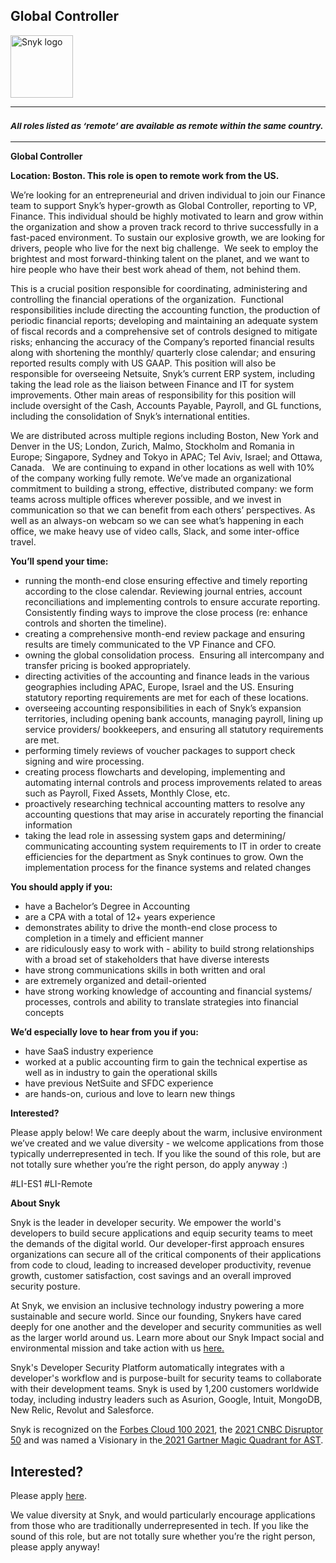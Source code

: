 Global Controller
---

<img src="https://res.cloudinary.com/snyk/image/upload/v1537345894/press-kit/brand/logo-black.png" width="100" alt="Snyk logo" />

<hr>
<h3><em><strong><sub>All roles listed as ‘remote’ are available as remote within the same country.</sub></strong></em></h3>
<hr>
<p class="p1"><span class="s1"><strong>Global Controller</strong></span></p>
<p class="p1"><span class="s1"><strong>Location: Boston. This role is open to remote work from the US.</strong></span></p>
<p class="p2"><span class="s1">We’re looking for an entrepreneurial and driven individual to join our Finance team to support Snyk’s hyper-growth as Global Controller, reporting to VP, Finance. This individual should be highly motivated to learn and grow within the organization and show a proven track record to thrive successfully in a fast-paced environment. To sustain our explosive growth, we are looking for drivers, people who live for the next big challenge.<span class="Apple-converted-space">&nbsp; </span>We seek to employ the brightest and most forward-thinking talent on the planet, and we want to hire people who have their best work ahead of them, not behind them. <span class="Apple-converted-space">&nbsp;</span></span></p>
<p class="p2"><span class="s1">This is a crucial position responsible for coordinating, administering and controlling the financial operations of the organization.<span class="Apple-converted-space">&nbsp; </span>Functional responsibilities include directing the accounting function, the production of periodic financial reports; developing and maintaining an adequate system of fiscal records and a comprehensive set of controls designed to mitigate risks; enhancing the accuracy of the Company’s reported financial results along with shortening the monthly/ quarterly close calendar; and ensuring reported results comply with US GAAP. This position will also be responsible for overseeing Netsuite, Snyk’s current ERP system, including taking the lead role as the liaison between Finance and IT for system improvements. Other main areas of responsibility for this position will include oversight of the Cash, Accounts Payable, Payroll, and GL functions, including the consolidation of Snyk’s international entities.</span></p>
<p class="p2"><span class="s1">We are distributed across multiple regions including Boston, New York and Denver in the US; London, Zurich, Malmo, Stockholm and Romania in Europe; Singapore, Sydney and Tokyo in APAC; Tel Aviv, Israel; and Ottawa, Canada. <span class="Apple-converted-space">&nbsp; </span>We are continuing to expand in other locations as well with 10% of the company working fully remote. We’ve made an organizational commitment to building a strong, effective, distributed company: we form teams across multiple offices wherever possible, and we invest in communication so that we can benefit from each others’ perspectives. As well as an always-on webcam so we can see what’s happening in each office, we make heavy use of video calls, Slack, and some inter-office travel.</span></p>
<p class="p1"><span class="s2"><strong>You’ll spend your time:</strong></span></p>
<ul class="ul1">
<li class="li3"><span class="s1">running the month-end close ensuring effective and timely reporting according to the close calendar. Reviewing journal entries, account reconciliations and implementing controls to ensure accurate reporting. Consistently finding ways to improve the close process (re: enhance controls and shorten the timeline). <span class="Apple-converted-space">&nbsp;</span></span></li>
<li class="li3"><span class="s1">creating a comprehensive month-end review package and ensuring results are timely communicated to the VP Finance and CFO.</span></li>
<li class="li3"><span class="s1">owning the global consolidation process.<span class="Apple-converted-space">&nbsp; </span>Ensuring all intercompany and transfer pricing is booked appropriately. <span class="Apple-converted-space">&nbsp;</span></span></li>
<li class="li3"><span class="s1">directing activities of the accounting and finance leads in the various geographies including APAC, Europe, Israel and the US. Ensuring statutory reporting requirements are met for each of these locations.</span></li>
<li class="li3"><span class="s1">overseeing accounting responsibilities in each of Snyk’s expansion territories, including opening bank accounts, managing payroll, lining up service providers/ bookkeepers, and ensuring all statutory requirements are met. <span class="Apple-converted-space">&nbsp;</span></span></li>
<li class="li3"><span class="s1">performing timely reviews of voucher packages to support check signing and wire processing.<span class="Apple-converted-space">&nbsp;</span></span></li>
<li class="li3"><span class="s1">creating process flowcharts and developing, implementing and automating internal controls and process improvements related to areas such as Payroll, Fixed Assets, Monthly Close, etc.<span class="Apple-converted-space">&nbsp; &nbsp;</span></span></li>
<li class="li3"><span class="s1">proactively researching technical accounting matters to resolve any accounting questions that may arise in accurately reporting the financial information</span></li>
<li class="li2"><span class="s1">taking the lead role in assessing system gaps and determining/ communicating accounting system requirements to IT in order to create efficiencies for the department as Snyk continues to grow. Own the implementation process for the finance systems and related changes<span class="Apple-converted-space">&nbsp;</span></span></li>
</ul>
<p class="p2"><span class="s2"><strong>You should apply if you:</strong></span></p>
<ul class="ul1">
<li class="li3"><span class="s1">have a Bachelor’s Degree in Accounting</span></li>
<li class="li3"><span class="s1">are a CPA with a total of 12+ years experience</span></li>
<li class="li3"><span class="s1">demonstrates ability to drive the month-end close process to completion in a timely and efficient manner</span></li>
<li class="li3"><span class="s1">are ridiculously easy to work with - ability to build strong relationships with a broad set of stakeholders that have diverse interests</span></li>
<li class="li3"><span class="s1">have strong communications skills in both written and oral<span class="Apple-converted-space">&nbsp;</span></span></li>
<li class="li3"><span class="s1">are extremely organized and detail-oriented<span class="Apple-converted-space">&nbsp;</span></span></li>
<li class="li2"><span class="s1">have strong working knowledge of accounting and financial systems/ processes, controls and ability to translate strategies into financial concepts</span></li>
</ul>
<p class="p2"><span class="s2"><strong>We’d especially love to hear from you if you:</strong></span></p>
<ul class="ul1">
<li class="li3"><span class="s1">have SaaS industry experience</span></li>
<li class="li3"><span class="s1">worked at a public accounting firm to gain the technical expertise as well as in industry to gain the operational skills</span></li>
<li class="li3"><span class="s1">have previous NetSuite and SFDC experience</span></li>
<li class="li2"><span class="s1">are hands-on, curious and love to learn new things</span></li>
</ul>
<p class="p2"><span class="s1"><strong>Interested?</strong></span></p>
<p class="p2"><span class="s1">Please apply below! We care deeply about the warm, inclusive environment we’ve created and we value diversity - we welcome applications from those typically underrepresented in tech. If you like the sound of this role, but are not totally sure whether you’re the right person, do apply anyway :)</span></p>
<p><span style="font-weight: 400;">#LI-ES1 #LI-Remote</span></p><div class="content-conclusion"><p><strong>About Snyk</strong></p>
<p><span style="font-weight: 400;">Snyk is the leader in developer security. We empower the world's developers to build secure applications and equip security teams to meet the demands of the digital world. Our developer-first approach ensures organizations can secure all of the critical components of their applications from code to cloud, leading to increased developer productivity, revenue growth, customer satisfaction, cost savings and an overall improved security posture.&nbsp;</span></p>
<p><span style="font-weight: 400;">At Snyk, we envision an inclusive technology industry powering a more sustainable and secure world.</span> <span style="font-weight: 400;">Since our founding, Snykers have cared deeply for one another and the developer and security communities as well as the larger world around us. Learn more about our Snyk Impact social and environmental mission and take action with us </span><a href="https://snyk.io/about/snyk-impact/"><span style="font-weight: 400;">here.</span></a></p>
<p><span style="font-weight: 400;">Snyk's Developer Security Platform automatically integrates with a developer's workflow and is purpose-built for security teams to collaborate with their development teams. Snyk is used by 1,200 customers worldwide today, including industry leaders such as Asurion, Google, Intuit, MongoDB, New Relic, Revolut and Salesforce.</span></p>
<p><span style="font-weight: 400;">Snyk is recognized on the </span><a href="https://www.forbes.com/cloud100/#6f24b5ba5f94"><span style="font-weight: 400;">Forbes Cloud 100 2021</span></a><span style="font-weight: 400;">, the </span><a href="https://www.cnbc.com/2021/05/25/these-are-the-2021-cnbc-disruptor-50-companies.html"><span style="font-weight: 400;">2021 CNBC Disruptor 50</span></a><span style="font-weight: 400;"> and was named a Visionary in the</span><a href="https://snyk.io/blog/snyk-visionary-2021-gartner-magic-quadrant-for-ast/"><span style="font-weight: 400;"> 2021 Gartner Magic Quadrant for AST</span></a><span style="font-weight: 400;">.</span></p></div>

Interested?
---

Please apply [here](https://boards.greenhouse.io/snyk/jobs/5569842002#app).

We value diversity at Snyk, and would particularly encourage applications from those who are traditionally underrepresented in tech.
If you like the sound of this role, but are not totally sure whether you’re the right person, please apply anyway!
